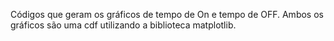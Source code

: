 Códigos que geram os gráficos de tempo de On e tempo de OFF. Ambos os gráficos são uma cdf utilizando a biblioteca matplotlib.
